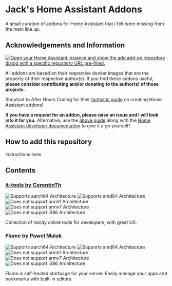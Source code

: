 # Jack's Home Assistant Addons
A small curation of addons for Home Assistant that I felt were missing from the main line up.

## Acknowledgements and Information
[![Open your Home Assistant instance and show the add add-on repository dialog with a specific repository URL pre-filled.](https://my.home-assistant.io/badges/supervisor_add_addon_repository.svg)](https://my.home-assistant.io/redirect/supervisor_add_addon_repository/?repository_url=https%3A%2F%2Fgithub.com%2FJackTyson%2FJack-s-Home-Assistant-Addons)

All addons are based on their respective docker images that are the property of their respective author(s). If you find these addons useful, **please consider contributing and/or donating to the author(s) of those projects.**

Shoutout to After Hours Coding for their [fantastic guide](https://afterhourscoding.wordpress.com/2023/01/21/making-your-own-home-assistant-add-on/) on creating Home Assistant addons!

**If you have a request for an addon, please raise an issue and I will look into it for you.** Alternative, use the [above guide](https://afterhourscoding.wordpress.com/2023/01/21/making-your-own-home-assistant-add-on/) along with the [Home Assistant developer documentation](https://developers.home-assistant.io/docs/add-ons/tutorial/) to give it a go yourself!

## How to add this repository
Instructions here
## Contents
### [it-tools by CorentinTh](https://github.com/CorentinTh/it-tools)
![Supports aarch64 Architecture][aarch64-shield-yes]
![Supports amd64 Architecture][amd64-shield-yes]
![Does not support armhf Architecture][armhf-shield-no]
![Does not support armv7 Architecture][armv7-shield-no]
![Does not support i386 Architecture][i386-shield-no]

Collection of handy online tools for developers, with great UX.

### [Flame by Pawel Malak](https://github.com/pawelmalak/flame)
![Supports aarch64 Architecture][aarch64-shield-yes]
![Supports amd64 Architecture][amd64-shield-yes]
![Does not support armhf Architecture][armhf-shield-no]
![Does not support armv7 Architecture][armv7-shield-yes]
![Does not support i386 Architecture][i386-shield-no]

Flame is self-hosted startpage for your server. Easily manage your apps and bookmarks with built-in editors.





[//]: # (Badges)
[aarch64-shield-yes]: https://img.shields.io/badge/aarch64-yes-green.svg
[amd64-shield-yes]: https://img.shields.io/badge/amd64-yes-green.svg
[armhf-shield-yes]: https://img.shields.io/badge/armhf-yes-green.svg
[armv7-shield-yes]: https://img.shields.io/badge/armv7-yes-green.svg
[i386-shield-yes]: https://img.shields.io/badge/i386-yes-green.svg
[aarch64-shield-no]: https://img.shields.io/badge/aarch64-no-red.svg
[amd64-shield-no]: https://img.shields.io/badge/amd64-no-red.svg
[armhf-shield-no]: https://img.shields.io/badge/armhf-no-red.svg
[armv7-shield-no]: https://img.shields.io/badge/armv7-no-red.svg
[i386-shield-no]: https://img.shields.io/badge/i386-no-red.svg
